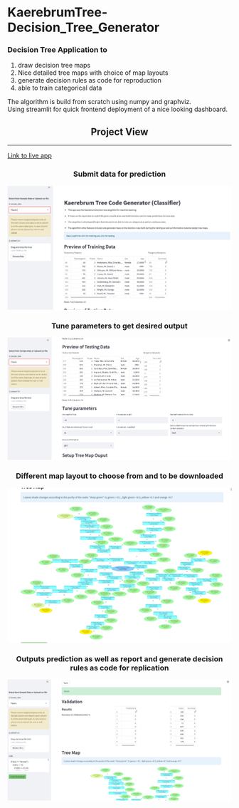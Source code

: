 # KaerebrumTree-Decision_Tree_Generator
### Decision Tree Application to 
1.  draw decision tree maps 
2.  Nice detailed tree maps with choice of map layouts
3.  generate decision rules as code for reproduction
4.  able to train categorical data


The algorithm is build from scratch using numpy and graphviz.\
Using streamlit for quick frontend deployment of a nice looking dashboard.

<h2 align="center">Project View</h2>

***
[Link to live app](https://kaerubrumtree.herokuapp.com/)


<h3 align="center"> Submit data for prediction </h3>

![alt text](Tree_data.PNG "data")

<h3 align="center"> Tune parameters to get desired output </h3>

![alt text](tree_params.PNG "params")

<h3 align="center"> Different map layout to choose from and to be downloaded </h3>

![alt text](Tree_map.PNG "map")

<h3 align="center"> Outputs prediction as well as report  and generate decision rules as code for replication  </h3>

![alt text](tree_report.PNG "report")

